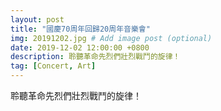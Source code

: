 ```yaml
---
layout: post
title: "國慶70周年回歸20周年音樂會"
img: 20191202.jpg # Add image post (optional)
date: 2019-12-02 12:00:00 +0800
description: 聆聽革命先烈們壯烈戰鬥的旋律！
tag: [Concert, Art]
---
```

聆聽革命先烈們壯烈戰鬥的旋律！